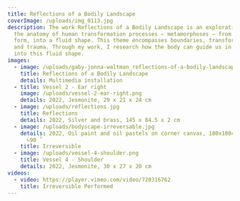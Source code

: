 ```yaml
---
title: Reflections of a Bodily Landscape
coverImage: /uploads/img_0113.jpg
description: The work Reflections of a Bodily Landscape is an exploration into
  the anatomy of human transformation processes – metamorphoses – from a rigid
  form, into a fluid shape. This theme encompasses boundaries, transformation,
  and trauma. Through my work, I research how the body can guide us in venturing
  into this fluid shape.
images:
  - image: /uploads/gaby-jonna-waltman_reflections-of-a-bodily-landscape_2022.jpg
    title: Reflections of a Bodily Landscape
    details: Multimedia installation
  - title: Vessel 2 - Ear right
    image: /uploads/vessel-2-ear-right.png
    details: 2022, Jesmonite, 29 x 21 x 24 cm
  - image: /uploads/reflections.jpg
    title: Reflections
    details: 2022, Silver and brass, 145 x 84.5 x 2 cm
  - image: /uploads/bodyscape-irreversable.jpg
    details: 2022, Oil paint and oil pastels on corner canvas, 180x180cm x 180x180cm
      ∟90 ̊
    title: Irreversible
  - image: /uploads/vessel-4-shoulder.png
    title: Vessel 4 - Shoulder
    details: 2022, Jesmonite, 30 x 27 x 20 cm
videos:
  - video: https://player.vimeo.com/video/720316762
    title: Irreversible Performed
---
```

